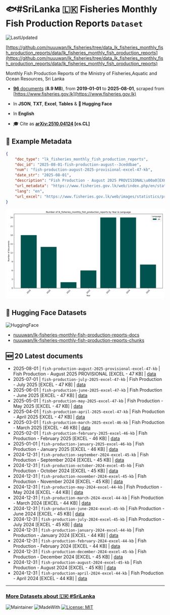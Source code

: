 # 🐟#SriLanka 🇱🇰 Fisheries Monthly Fish Production Reports `Dataset`

![LastUpdated](https://img.shields.io/badge/last_updated-2025--10--21_03:04:39-green)

[https://github.com/nuuuwan/lk_fisheries/tree/data_lk_fisheries_monthly_fish_production_reports/data/lk_fisheries_monthly_fish_production_reports](https://github.com/nuuuwan/lk_fisheries/tree/data_lk_fisheries_monthly_fish_production_reports/data/lk_fisheries_monthly_fish_production_reports)

Monthly Fish Production Reports of the Ministry of Fisheries,Aquatic and Ocean Resources, Sri Lanka

- [**96** documents](https://github.com/nuuuwan/lk_fisheries/tree/data_lk_fisheries_monthly_fish_production_reports/data/lk_fisheries_monthly_fish_production_reports) (**8.9 MB**), from **2019-01-01** to **2025-08-01**, scraped from [https://www.fisheries.gov.lk](https://www.fisheries.gov.lk)

- In **JSON**, **TXT**, **Excel**, **Tables** & **🤗 Hugging Face**

- In **English**

- 🎓 Cite as **[arXiv:2510.04124](https://arxiv.org/abs/2510.04124) [cs.CL]**

## 📝 Example Metadata

```json
{
    "doc_type": "lk_fisheries_monthly_fish_production_reports",
    "doc_id": "2025-08-01-fish-production-august--3ceddbae",
    "num": "fish-production-august-2025-provisional-excel-47-kb",
    "date_str": "2025-08-01",
    "description": "Fish Production - August 2025 PROVISIONAL\u00a0[EXCEL - 47 KB]",
    "url_metadata": "https://www.fisheries.gov.lk/web/index.php/en/statistics/monthly-fish-production",
    "lang": "en",
    "url_excel": "https://www.fisheries.gov.lk/web/images/statistics/production/2025/8_Monthly_Fish_Production_-_AUGUST_2025_PROVISIONAL.xlsx"
}
```

![Chart](https://raw.githubusercontent.com/nuuuwan/lk_fisheries/refs/heads/data_lk_fisheries_monthly_fish_production_reports/data/lk_fisheries_monthly_fish_production_reports/docs_by_year_and_lang.png)

## 🤗 Hugging Face Datasets

![HuggingFace](https://img.shields.io/badge/-HuggingFace-FDEE21?style=for-the-badge&logo=HuggingFace)

- [nuuuwan/lk-fisheries-monthly-fish-production-reports-docs](https://huggingface.co/datasets/nuuuwan/lk-fisheries-monthly-fish-production-reports-docs)
- [nuuuwan/lk-fisheries-monthly-fish-production-reports-chunks](https://huggingface.co/datasets/nuuuwan/lk-fisheries-monthly-fish-production-reports-chunks)

## 🆕 20 Latest documents

- 2025-08-01 | `fish-production-august-2025-provisional-excel-47-kb` | Fish Production - August 2025 PROVISIONAL [EXCEL - 47 KB] | [data](https://github.com/nuuuwan/lk_fisheries/tree/data_lk_fisheries_monthly_fish_production_reports/data/lk_fisheries_monthly_fish_production_reports/2020s/2025/2025-08-01-fish-production-august--3ceddbae)
- 2025-07-01 | `fish-production-july-2025-excel-47-kb` | Fish Production - July 2025 [EXCEL - 47 KB] | [data](https://github.com/nuuuwan/lk_fisheries/tree/data_lk_fisheries_monthly_fish_production_reports/data/lk_fisheries_monthly_fish_production_reports/2020s/2025/2025-07-01-fish-production-july-20-3ecbaf92)
- 2025-06-01 | `fish-production-june-2025-excel-47-kb` | Fish Production - June 2025 [EXCEL - 47 KB] | [data](https://github.com/nuuuwan/lk_fisheries/tree/data_lk_fisheries_monthly_fish_production_reports/data/lk_fisheries_monthly_fish_production_reports/2020s/2025/2025-06-01-fish-production-june-20-fce50e0e)
- 2025-05-01 | `fish-production-may-2025-excel-47-kb` | Fish Production - May 2025 [EXCEL - 47 KB] | [data](https://github.com/nuuuwan/lk_fisheries/tree/data_lk_fisheries_monthly_fish_production_reports/data/lk_fisheries_monthly_fish_production_reports/2020s/2025/2025-05-01-fish-production-may-202-63342dbc)
- 2025-04-01 | `fish-production-april-2025-excel-47-kb` | Fish Production - April 2025 EXCEL - 47 KB] | [data](https://github.com/nuuuwan/lk_fisheries/tree/data_lk_fisheries_monthly_fish_production_reports/data/lk_fisheries_monthly_fish_production_reports/2020s/2025/2025-04-01-fish-production-april-2-d43ece1f)
- 2025-03-01 | `fish-production-march-2025-excel-46-kb` | Fish Production - March 2025 [EXCEL - 46 KB] | [data](https://github.com/nuuuwan/lk_fisheries/tree/data_lk_fisheries_monthly_fish_production_reports/data/lk_fisheries_monthly_fish_production_reports/2020s/2025/2025-03-01-fish-production-march-2-63f9806a)
- 2025-02-01 | `fish-production-february-2025-excel-46-kb` | Fish Production - February 2025 [EXCEL - 46 KB] | [data](https://github.com/nuuuwan/lk_fisheries/tree/data_lk_fisheries_monthly_fish_production_reports/data/lk_fisheries_monthly_fish_production_reports/2020s/2025/2025-02-01-fish-production-februar-abfbbf80)
- 2025-01-01 | `fish-production-january-2025-excel-46-kb` | Fish Production - January 2025 [EXCEL - 46 KB] | [data](https://github.com/nuuuwan/lk_fisheries/tree/data_lk_fisheries_monthly_fish_production_reports/data/lk_fisheries_monthly_fish_production_reports/2020s/2025/2025-01-01-fish-production-january-776a02ce)
- 2024-12-31 | `fish-production-september-2024-excel-45-kb` | Fish Production - September 2024 [EXCEL - 45 KB] | [data](https://github.com/nuuuwan/lk_fisheries/tree/data_lk_fisheries_monthly_fish_production_reports/data/lk_fisheries_monthly_fish_production_reports/2020s/2024/2024-12-31-fish-production-septemb-9df8e3d0)
- 2024-12-31 | `fish-production-october-2024-excel-45-kb` | Fish Production - October 2024 [EXCEL - 45 KB] | [data](https://github.com/nuuuwan/lk_fisheries/tree/data_lk_fisheries_monthly_fish_production_reports/data/lk_fisheries_monthly_fish_production_reports/2020s/2024/2024-12-31-fish-production-october-8e6fa6a7)
- 2024-12-31 | `fish-production-november-2024-excel-45-kb` | Fish Production - November 2024 [EXCEL - 45 KB] | [data](https://github.com/nuuuwan/lk_fisheries/tree/data_lk_fisheries_monthly_fish_production_reports/data/lk_fisheries_monthly_fish_production_reports/2020s/2024/2024-12-31-fish-production-novembe-6b864bff)
- 2024-12-31 | `fish-production-may-2024-excel-44-kb` | Fish Production - May 2024 [EXCEL - 44 KB] | [data](https://github.com/nuuuwan/lk_fisheries/tree/data_lk_fisheries_monthly_fish_production_reports/data/lk_fisheries_monthly_fish_production_reports/2020s/2024/2024-12-31-fish-production-may-202-99bac3df)
- 2024-12-31 | `fish-production-march-2024-excel-44-kb` | Fish Production - March 2024 [EXCEL - 44 KB] | [data](https://github.com/nuuuwan/lk_fisheries/tree/data_lk_fisheries_monthly_fish_production_reports/data/lk_fisheries_monthly_fish_production_reports/2020s/2024/2024-12-31-fish-production-march-2-b6482ea7)
- 2024-12-31 | `fish-production-june-2024-excel-45-kb` | Fish Production - June 2024 [EXCEL - 45 KB] | [data](https://github.com/nuuuwan/lk_fisheries/tree/data_lk_fisheries_monthly_fish_production_reports/data/lk_fisheries_monthly_fish_production_reports/2020s/2024/2024-12-31-fish-production-june-20-d6107441)
- 2024-12-31 | `fish-production-july-2024-excel-45-kb` | Fish Production - July 2024 [EXCEL - 45 KB] | [data](https://github.com/nuuuwan/lk_fisheries/tree/data_lk_fisheries_monthly_fish_production_reports/data/lk_fisheries_monthly_fish_production_reports/2020s/2024/2024-12-31-fish-production-july-20-4d39e454)
- 2024-12-31 | `fish-production-january-2024-excel-44-kb` | Fish Production - January 2024 [EXCEL - 44 KB] | [data](https://github.com/nuuuwan/lk_fisheries/tree/data_lk_fisheries_monthly_fish_production_reports/data/lk_fisheries_monthly_fish_production_reports/2020s/2024/2024-12-31-fish-production-january-83bf129e)
- 2024-12-31 | `fish-production-february-2024-excel-44-kb` | Fish Production - February 2024 [EXCEL - 44 KB] | [data](https://github.com/nuuuwan/lk_fisheries/tree/data_lk_fisheries_monthly_fish_production_reports/data/lk_fisheries_monthly_fish_production_reports/2020s/2024/2024-12-31-fish-production-februar-760d53b6)
- 2024-12-31 | `fish-production-december-2024-excel-45-kb` | Fish Production - December 2024 [EXCEL - 45 KB] | [data](https://github.com/nuuuwan/lk_fisheries/tree/data_lk_fisheries_monthly_fish_production_reports/data/lk_fisheries_monthly_fish_production_reports/2020s/2024/2024-12-31-fish-production-decembe-73ffa6f3)
- 2024-12-31 | `fish-production-august-2024-excel-45-kb` | Fish Production - August 2024 [EXCEL - 45 KB] | [data](https://github.com/nuuuwan/lk_fisheries/tree/data_lk_fisheries_monthly_fish_production_reports/data/lk_fisheries_monthly_fish_production_reports/2020s/2024/2024-12-31-fish-production-august--4e5478aa)
- 2024-12-31 | `fish-production-april-2024-excel-44-kb` | Fish Production - April 2024 [EXCEL - 44 KB] | [data](https://github.com/nuuuwan/lk_fisheries/tree/data_lk_fisheries_monthly_fish_production_reports/data/lk_fisheries_monthly_fish_production_reports/2020s/2024/2024-12-31-fish-production-april-2-a99cfa3d)

---

### [More Datasets about 🇱🇰 #SriLanka](https://github.com/nuuuwan/lk_datasets)

![Maintainer](https://img.shields.io/badge/maintainer-nuuuwan-red)
![MadeWith](https://img.shields.io/badge/made_with-python-blue)
[![License: MIT](https://img.shields.io/badge/License-MIT-yellow.svg)](https://opensource.org/licenses/MIT)
